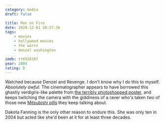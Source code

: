 ```yaml
---
category: media
draft: false

title: Man on Fire
date: 2020-12-01 20:57:36
tags:
    - movies
    - hollywood movies
    - the worst
    - denzel washington

imdb: tt0328107
year: 2004
rating: D
---
```


Watched because Denzel and Revenge. I don't know why I do this to myself. _Absolutely awful_. The cinematographer appears to have borrowed this ghastly verdigris-like palette from [the terribly photoshopped poster](https://static-log.nikhil.io/m/man-on-fire-poster.jpg), and keeps twitching the camera with the giddiness of a raver who's taken _two_ of those new [Mitsubishi pills](https://www.vice.com/en/article/8xykza/the-rise-and-fall-of-red-mitsubishis-the-ecstasy-pill-that-terrified-australia) they keep talking about.

Dakota Fanning is the only other reason to endure this. She was only ten in 2004 but acted like she'd been at it for at least three decades.
